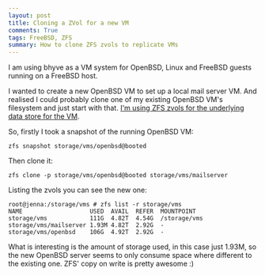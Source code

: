 ```yaml
---
layout: post
title: Cloning a ZVol for a new VM
comments: True
tags: FreeBSD, ZFS
summary: How to clone ZFS zvols to replicate VMs
---
```


I am using bhyve as a VM system for OpenBSD, Linux and FreeBSD guests running on a FreeBSD host.

I wanted to create a new OpenBSD VM to set up a local mail server VM. And realised I could probably clone one of my existing OpenBSD VM's filesystem and just start with that. [I'm using ZFS zvols for the underlying data store for the VM](https://www.geeklan.co.uk/?p=1521).

So, firstly I took a snapshot of the running OpenBSD VM:

```
zfs snapshot storage/vms/openbsd@booted
```

Then clone it:

```
zfs clone -p storage/vms/openbsd@booted storage/vms/mailserver
```

Listing the zvols you can see the new one:

```
root@jenna:/storage/vms # zfs list -r storage/vms
NAME                   USED  AVAIL  REFER  MOUNTPOINT
storage/vms            111G  4.82T  4.54G  /storage/vms
storage/vms/mailserver 1.93M 4.82T  2.92G  -
storage/vms/openbsd    106G  4.92T  2.92G  -
```

What is interesting is the amount of storage used, in this case just 1.93M, so the new OpenBSD server seems to only consume space where different to the existing one. ZFS' copy on write is pretty awesome :)


